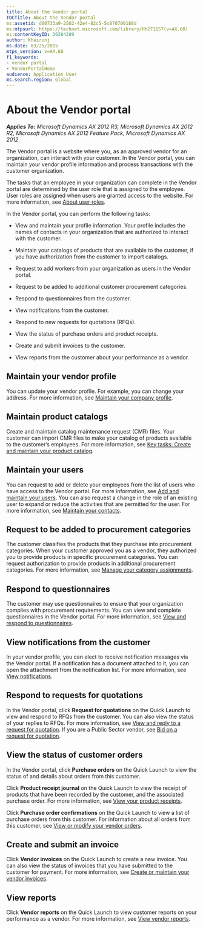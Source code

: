 ```yaml
---
title: About the Vendor portal
TOCTitle: About the Vendor portal
ms:assetid: d60733a9-2502-42e4-82c5-5c870700188d
ms:mtpsurl: https://technet.microsoft.com/library/Hh271657(v=AX.60)
ms:contentKeyID: 36384289
author: Khairunj
ms.date: 03/25/2015
mtps_version: v=AX.60
f1_keywords:
- vendor portal
- VendorPortalHome
audience: Application User
ms.search.region: Global
---
```


# About the Vendor portal 


_**Applies To:** Microsoft Dynamics AX 2012 R3, Microsoft Dynamics AX 2012 R2, Microsoft Dynamics AX 2012 Feature Pack, Microsoft Dynamics AX 2012_

The Vendor portal is a website where you, as an approved vendor for an organization, can interact with your customer. In the Vendor portal, you can maintain your vendor profile information and process transactions with the customer organization.

The tasks that an employee in your organization can complete in the Vendor portal are determined by the user role that is assigned to the employee. User roles are assigned when users are granted access to the website. For more information, see [About user roles](about-user-roles.md).

In the Vendor portal, you can perform the following tasks:

  - View and maintain your profile information. Your profile includes the names of contacts in your organization that are authorized to interact with the customer.

  - Maintain your catalogs of products that are available to the customer, if you have authorization from the customer to import catalogs.

  - Request to add workers from your organization as users in the Vendor portal.

  - Request to be added to additional customer procurement categories.

  - Respond to questionnaires from the customer.

  - View notifications from the customer.

  - Respond to new requests for quotations (RFQs).

  - View the status of purchase orders and product receipts.

  - Create and submit invoices to the customer.

  - View reports from the customer about your performance as a vendor.

## Maintain your vendor profile

You can update your vendor profile. For example, you can change your address. For more information, see [Maintain your company profile](maintain-your-company-profile.md).

## Maintain product catalogs

Create and maintain catalog maintenance request (CMR) files. Your customer can import CMR files to make your catalog of products available to the customer’s employees. For more information, see [Key tasks: Create and maintain your product catalog](key-tasks-create-and-maintain-your-product-catalog.md).

## Maintain your users

You can request to add or delete your employees from the list of users who have access to the Vendor portal. For more information, see [Add and maintain your users](add-and-maintain-your-users.md). You can also request a change in the role of an existing user to expand or reduce the activities that are permitted for the user. For more information, see [Maintain your contacts](maintain-your-contacts.md).

## Request to be added to procurement categories

The customer classifies the products that they purchase into procurement categories. When your customer approved you as a vendor, they authorized you to provide products in specific procurement categories. You can request authorization to provide products in additional procurement categories. For more information, see [Manage your category assignments](manage-your-category-assignments.md).

## Respond to questionnaires

The customer may use questionnaires to ensure that your organization complies with procurement requirements. You can view and complete questionnaires in the Vendor portal. For more information, see [View and respond to questionnaires](view-and-respond-to-questionnaires.md).

## View notifications from the customer

In your vendor profile, you can elect to receive notification messages via the Vendor portal. If a notification has a document attached to it, you can open the attachment from the notification list. For more information, see [View notifications](view-notifications.md).

## Respond to requests for quotations

In the Vendor portal, click **Request for quotations** on the Quick Launch to view and respond to RFQs from the customer. You can also view the status of your replies to RFQs. For more information, see [View and reply to a request for quotation](view-and-reply-to-a-request-for-quotation.md). If you are a Public Sector vendor, see [Bid on a request for quotation](bid-on-a-request-for-quotation.md).

## View the status of customer orders

In the Vendor portal, click **Purchase orders** on the Quick Launch to view the status of and details about orders from this customer.

Click **Product receipt journal** on the Quick Launch to view the receipt of products that have been recorded by the customer, and the associated purchase order. For more information, see [View your product receipts](view-your-product-receipts.md).

Click **Purchase order confirmations** on the Quick Launch to view a list of purchase orders from this customer. For information about all orders from this customer, see [View or modify your vendor orders](view-or-modify-your-vendor-orders.md).

## Create and submit an invoice

Click **Vendor invoices** on the Quick Launch to create a new invoice. You can also view the status of invoices that you have submitted to the customer for payment. For more information, see [Create or maintain your vendor invoices](create-or-maintain-your-vendor-invoices.md).

## View reports

Click **Vendor reports** on the Quick Launch to view customer reports on your performance as a vendor. For more information, see [View vendor reports](view-vendor-reports.md).

  


